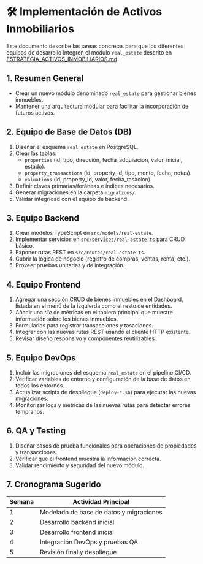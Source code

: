 # 🛠️ Implementación de Activos Inmobiliarios

Este documento describe las tareas concretas para que los diferentes equipos de desarrollo integren el módulo `real_estate` descrito en [ESTRATEGIA_ACTIVOS_INMOBILIARIOS.md](ESTRATEGIA_ACTIVOS_INMOBILIARIOS.md).

## 1. Resumen General
- Crear un nuevo módulo denominado `real_estate` para gestionar bienes inmuebles.
- Mantener una arquitectura modular para facilitar la incorporación de futuros activos.

## 2. Equipo de Base de Datos (DB)
1. Diseñar el esquema `real_estate` en PostgreSQL.
2. Crear las tablas:
   - `properties` (id, tipo, dirección, fecha_adquisicion, valor_inicial, estado).
   - `property_transactions` (id, property_id, tipo, monto, fecha, notas).
   - `valuations` (id, property_id, valor, fecha_tasacion).
3. Definir claves primarias/foráneas e índices necesarios.
4. Generar migraciones en la carpeta `migrations/`.
5. Validar integridad con el equipo de backend.

## 3. Equipo Backend
1. Crear modelos TypeScript en `src/models/real-estate`.
2. Implementar servicios en `src/services/real-estate.ts` para CRUD básico.
3. Exponer rutas REST en `src/routes/real-estate.ts`.
4. Cubrir la lógica de negocio (registro de compras, ventas, renta, etc.).
5. Proveer pruebas unitarias y de integración.

## 4. Equipo Frontend
1. Agregar una sección CRUD de bienes inmuebles en el Dashboard, listada en el menú de la izquierda como el resto de entidades.
2. Añadir una *tile* de métricas en el tablero principal que muestre información sobre los bienes inmuebles.
3. Formularios para registrar transacciones y tasaciones.
4. Integrar con las nuevas rutas REST usando el cliente HTTP existente.
5. Revisar diseño responsivo y componentes reutilizables.

## 5. Equipo DevOps
1. Incluir las migraciones del esquema `real_estate` en el pipeline CI/CD.
2. Verificar variables de entorno y configuración de la base de datos en todos los entornos.
3. Actualizar scripts de despliegue (`deploy-*.sh`) para ejecutar las nuevas migraciones.
4. Monitorizar logs y métricas de las nuevas rutas para detectar errores tempranos.

## 6. QA y Testing
1. Diseñar casos de prueba funcionales para operaciones de propiedades y transacciones.
2. Verificar que el frontend muestra la información correcta.
3. Validar rendimiento y seguridad del nuevo módulo.

## 7. Cronograma Sugerido
| Semana | Actividad Principal |
|-------|-------------------|
| 1 | Modelado de base de datos y migraciones |
| 2 | Desarrollo backend inicial |
| 3 | Desarrollo frontend inicial |
| 4 | Integración DevOps y pruebas QA |
| 5 | Revisión final y despliegue |

